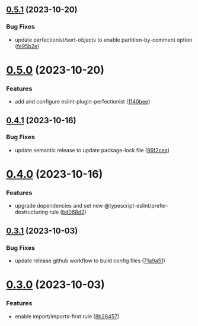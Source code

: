 ## [0.5.1](https://github.com/ryanep/eslint-config/compare/v0.5.0...v0.5.1) (2023-10-20)


### Bug Fixes

* update perfectionist/sort-objects to enable partition-by-comment option ([fe95b2e](https://github.com/ryanep/eslint-config/commit/fe95b2eea23d5ed079e55eb5ce7cb6b5b10c8570))

# [0.5.0](https://github.com/ryanep/eslint-config/compare/v0.4.1...v0.5.0) (2023-10-20)


### Features

* add and configure eslint-plugin-perfectionist ([1140bee](https://github.com/ryanep/eslint-config/commit/1140bee335b182287d0cd9c5a3c3d4288bb6fea3))

## [0.4.1](https://github.com/ryanep/eslint-config/compare/v0.4.0...v0.4.1) (2023-10-16)


### Bug Fixes

* update semantic release to update package-lock file ([96f2cea](https://github.com/ryanep/eslint-config/commit/96f2cea3c18181312cf62ffaf69fb4638c0090d5))

# [0.4.0](https://github.com/ryanep/eslint-config/compare/v0.3.1...v0.4.0) (2023-10-16)


### Features

* upgrade dependencies and set new @typescript-eslint/prefer-destructuring rule ([bd068d2](https://github.com/ryanep/eslint-config/commit/bd068d2c653aa374219e026ba64a61287bf12df9))

## [0.3.1](https://github.com/ryanep/eslint-config/compare/v0.3.0...v0.3.1) (2023-10-03)


### Bug Fixes

* update release github workflow to build config files ([71a9a51](https://github.com/ryanep/eslint-config/commit/71a9a5128f66375e9266ad1142f6f345a4123b7a))

# [0.3.0](https://github.com/ryanep/eslint-config/compare/v0.2.0...v0.3.0) (2023-10-03)


### Features

* enable import/imports-first rule ([8b28457](https://github.com/ryanep/eslint-config/commit/8b28457573a7ce32a66562e01bcb553c9a842b60))
